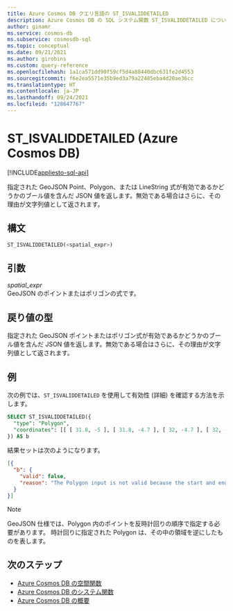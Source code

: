 ```yaml
---
title: Azure Cosmos DB クエリ言語の ST_ISVALIDDETAILED
description: Azure Cosmos DB の SQL システム関数 ST_ISVALIDDETAILED について説明します。
author: ginamr
ms.service: cosmos-db
ms.subservice: cosmosdb-sql
ms.topic: conceptual
ms.date: 09/21/2021
ms.author: girobins
ms.custom: query-reference
ms.openlocfilehash: 1a1ca571dd90f59cf5d4a88440dbc631fe2d4553
ms.sourcegitcommit: f6e2ea5571e35b9ed3a79a22485eba4d20ae36cc
ms.translationtype: HT
ms.contentlocale: ja-JP
ms.lasthandoff: 09/24/2021
ms.locfileid: "128647767"
---
```

# <a name="st_isvaliddetailed-azure-cosmos-db"></a>ST_ISVALIDDETAILED (Azure Cosmos DB)
[!INCLUDE[appliesto-sql-api](../includes/appliesto-sql-api.md)]

 指定された GeoJSON Point、Polygon、または LineString 式が有効であるかどうかのブール値を含んだ JSON 値を返します。無効である場合はさらに、その理由が文字列値として返されます。  
  
## <a name="syntax"></a>構文
  
```sql
ST_ISVALIDDETAILED(<spatial_expr>)  
```  
  
## <a name="arguments"></a>引数
  
*spatial_expr*  
   GeoJSON のポイントまたはポリゴンの式です。  
  
## <a name="return-types"></a>戻り値の型
  
  指定された GeoJSON ポイントまたはポリゴン式が有効であるかどうかのブール値を含んだ JSON 値を返します。無効である場合はさらに、その理由が文字列値として返されます。  
  
## <a name="examples"></a>例
  
  次の例では、`ST_ISVALIDDETAILED` を使用して有効性 (詳細) を確認する方法を示します。  
  
```sql
SELECT ST_ISVALIDDETAILED({   
  "type": "Polygon",   
  "coordinates": [[ [ 31.8, -5 ], [ 31.8, -4.7 ], [ 32, -4.7 ], [ 32, -5 ] ]]  
}) AS b 
```  
  
 結果セットは次のようになります。  
  
```json
[{  
  "b": {
    "valid": false,
    "reason": "The Polygon input is not valid because the start and end points of the ring number 1 are not the same. Each ring of a polygon must have the same start and end points."   
  }  
}]  
```  

> [!NOTE]
> GeoJSON 仕様では、Polygon 内のポイントを反時計回りの順序で指定する必要があります。 時計回りに指定された Polygon は、その中の領域を逆にしたものを表します。

## <a name="next-steps"></a>次のステップ

- [Azure Cosmos DB の空間関数](sql-query-spatial-functions.md)
- [Azure Cosmos DB のシステム関数](sql-query-system-functions.md)
- [Azure Cosmos DB の概要](../introduction.md)
